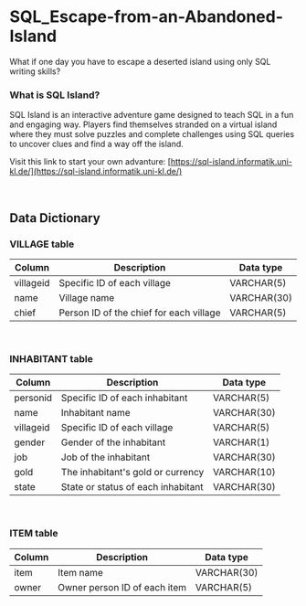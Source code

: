 # SQL_Escape-from-an-Abandoned-Island


What if one day you have to escape a deserted island using only SQL writing skills?


### What is SQL Island?

SQL Island is an interactive adventure game designed to teach SQL in a fun and engaging way. Players find themselves stranded on a virtual island where they must solve puzzles and complete challenges using SQL queries to uncover clues and find a way off the island.


Visit this link to start your own advanture:
[https://sql-island.informatik.uni-kl.de/](https://sql-island.informatik.uni-kl.de/)

<br/>


## Data Dictionary

### VILLAGE table
| Column                     | Description                                | Data type        |
| -------------------------  | ------------------------------------------ | ---------------- |
| villageid                  | Specific ID of each village                | VARCHAR(5)       | 
| name                       | Village name                               | VARCHAR(30)      |
| chief                      | Person ID of the chief for each village    | VARCHAR(5)       | 


<br/>


### INHABITANT table

| Column                     | Description                                | Data type        |
| -------------------------  | ------------------------------------------ | ---------------- |
| personid                   | Specific ID of each inhabitant             | VARCHAR(5)       | 
| name                       | Inhabitant name                            | VARCHAR(30)      |
| villageid                  | Specific ID of each village                | VARCHAR(5)       | 
| gender                     | Gender of the inhabitant                   | VARCHAR(1)       |
| job                        | Job of the inhabitant                      | VARCHAR(30)      |
| gold                       | The inhabitant's gold or currency          | VARCHAR(10)      |
| state                      | State or status of each inhabitant         | VARCHAR(30)      |


<br/>


### ITEM table

| Column                     | Description                                | Data type        |
| -------------------------  | ------------------------------------------ | ---------------- |
| item                       | Item name                                  | VARCHAR(30)      |
| owner                      | Owner person ID of each item               | VARCHAR(5)       | 






